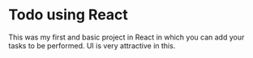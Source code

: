 # Todo using React

This was my first and basic project in React in which you can add your tasks to be performed.
UI is very attractive in this.





